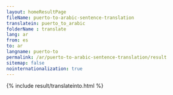 ```yaml
---
layout: homeResultPage
fileName: puerto-to-arabic-sentence-translation
translatein: puerto_to_arabic
folderName : translate
lang: ar
from: es
to: ar
langname: puerto-to
permalink: /ar/puerto-to-arabic-sentence-translation/result
sitemap: false
nointernationalization: true
---
```

{% include result/translateinto.html %}

<script src="/js/result/translation.js" data-foldername="{{page.folderName}}" data-lang="{{page.lang}}"></script>
